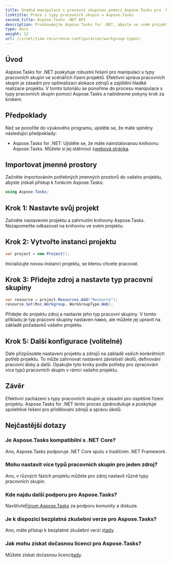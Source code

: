 ```yaml
---
title: Snadná manipulace s pracovní skupinou pomocí Aspose.Tasks pro .NET
linktitle: Práce s typy pracovních skupin v Aspose.Tasks
second_title: Aspose.Tasks .NET API
description: Prozkoumejte Aspose.Tasks for .NET, abyste ve svém projektu snadno zvládli typy pracovních skupin. Optimalizujte alokaci zdrojů a vylepšete řízení projektů.
type: docs
weight: 12
url: /cs/net/time-recurrence-configuration/workgroup-types/
---
```

## Úvod
Aspose.Tasks for .NET poskytuje robustní řešení pro manipulaci s typy pracovních skupin ve scénářích řízení projektů. Efektivní správa pracovních skupin je zásadní pro optimalizaci alokace zdrojů a zajištění hladké realizace projektu. V tomto tutoriálu se ponoříme do procesu manipulace s typy pracovních skupin pomocí Aspose.Tasks a nabídneme pokyny krok za krokem.
## Předpoklady
Než se ponoříte do výukového programu, ujistěte se, že máte splněny následující předpoklady:
-  Aspose.Tasks for .NET: Ujistěte se, že máte nainstalovanou knihovnu Aspose.Tasks. Můžete si jej stáhnout z[webová stránka](https://releases.aspose.com/tasks/net/).
## Importovat jmenné prostory
Začněte importováním potřebných jmenných prostorů do vašeho projektu, abyste získali přístup k funkcím Aspose.Tasks:
```csharp
using Aspose.Tasks;
```
## Krok 1: Nastavte svůj projekt
Začněte nastavením projektu a zahrnutím knihovny Aspose.Tasks. Nezapomeňte odkazovat na knihovnu ve svém projektu.
## Krok 2: Vytvořte instanci projektu
```csharp
var project = new Project();
```
Inicializujte novou instanci projektu, se kterou chcete pracovat.
## Krok 3: Přidejte zdroj a nastavte typ pracovní skupiny
```csharp
var resource = project.Resources.Add("Resource");
resource.Set(Rsc.Workgroup, WorkGroupType.Web);
```
 Přidejte do projektu zdroj a nastavte jeho typ pracovní skupiny. V tomto příkladu je typ pracovní skupiny nastaven na`Web`, ale můžete jej upravit na základě požadavků vašeho projektu.
## Krok 5: Další konfigurace (volitelné)
Dále přizpůsobte nastavení projektu a zdrojů na základě vašich konkrétních potřeb projektu. To může zahrnovat nastavení závislostí úkolů, definování pracovní doby a další.
Opakujte tyto kroky podle potřeby pro zpracování více typů pracovních skupin v rámci vašeho projektu.
## Závěr
Efektivní zacházení s typy pracovních skupin je zásadní pro úspěšné řízení projektu. Aspose.Tasks for .NET tento proces zjednodušuje a poskytuje spolehlivé řešení pro přidělování zdrojů a správu úkolů.
## Nejčastější dotazy
### Je Aspose.Tasks kompatibilní s .NET Core?
Ano, Aspose.Tasks podporuje .NET Core spolu s tradičním .NET Framework.
### Mohu nastavit více typů pracovních skupin pro jeden zdroj?
Ano, v různých fázích projektu můžete pro zdroj nastavit různé typy pracovních skupin.
### Kde najdu další podporu pro Aspose.Tasks?
 Navštivte[Fórum Aspose.Tasks](https://forum.aspose.com/c/tasks/15) za podporu komunity a diskuze.
### Je k dispozici bezplatná zkušební verze pro Aspose.Tasks?
 Ano, máte přístup k bezplatné zkušební verzi z[tady](https://releases.aspose.com/).
### Jak mohu získat dočasnou licenci pro Aspose.Tasks?
 Můžete získat dočasnou licenci[tady](https://purchase.aspose.com/temporary-license/).